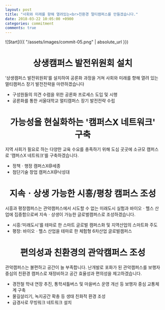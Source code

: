 ```yaml
---
layout: post
title: "사회와 미래를 향해 열려있는<br>친환경 멀티캠퍼스를 만들겠습니다."
date: 2018-03-22 10:05:00 +0900
categories: commitment
comments: true
---
```


![Start]({{ "/assets/images/commit-05.png" | absolute_url }})

# <center>상생캠퍼스 발전위원회 설치</center>

‘상생캠퍼스 발전위원회’를 설치하여 공론화 과정을 거쳐 사회와 미래를 향해 열려 있는 멀티캠퍼스 장기 발전전략을 마련하겠습니다

* 구성원들의 의견 수렴을 위한 공론화 프로세스 도입 및 시행  
* 공론화를 통한 서울대학교 멀티캠퍼스 장기 발전전략 수립

# <center>가능성을 현실화하는 '캠퍼스X 네트워크' 구축</center>

지역 사회가 필요로 하는 다양한 교육 수요를 충족하기 위해 도심 곳곳에 소규모 캠퍼스로 ‘캠퍼스X 네트워크’를 구축하겠습니다.

* 정책ㆍ행정 캠퍼스X@세종
* 첨단기술 창업 캠퍼스X@낙성대

# <center>지속ㆍ상생 가능한 시흥/평창 캠퍼스 조성</center>

시흥과 평창캠퍼스는 관악캠퍼스에서 시도할 수 없는 미래도시 실험과 바이오ㆍ헬스 산업에 집중함으로써 지속ㆍ상생이 가능한 글로벌캠퍼스로 조성하겠습니다.

* 시흥:‘미래도시’를 테마로 한 스마트 글로벌 캠퍼스화 및 지역산업의 스마트화 주도
* 평창: 바이오ㆍ헬스 산업을 테마로 한 체험형 6차산업 글로벌캠퍼스

# <center>편의성과 친환경의 관악캠퍼스 조성</center>

관악캠퍼스는 불편하고 공간이 늘 부족합니다. 난개발로 포화가 된 관악캠퍼스를 보행자 중심의 친환경 캠퍼스로 재정비하고 공간 효율성과 편의성을 제고하겠습니다.

* 경전철 학내 연장 추진, 통학셔틀버스 및 마을버스 운영 개선 등 보행자 중심 교통체계 구축
* 물길살리기, 녹지공간 확충 등 생태 친화적 환경 조성
* 급경사로 무빙워크 네트워크 설치
